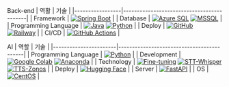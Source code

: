 
Back-end
| 역활            | 기술                                      |
|-----------------|-------------------------------------------|
| Framework       | [![Spring Boot](https://img.shields.io/badge/Spring_Boot-6DB33F?style=flat-square&logo=springboot&logoColor=white)](https://spring.io/projects/spring-boot) |
| Database        | [![Azure SQL](https://img.shields.io/badge/Azure_SQL-0078D4?style=flat-square&logo=microsoftazure&logoColor=white)](https://azure.microsoft.com/en-us/products/azure-sql) [![MSSQL](https://img.shields.io/badge/MSSQL-0078D4?style=flat-square&logo=microsoftsqlserver&logoColor=white)](https://www.microsoft.com/en-us/sql-server) |
| Programming Language | [![Java](https://img.shields.io/badge/Java-ED8B00?style=flat-square&logo=java&logoColor=white)](https://www.java.com) [![Python](https://img.shields.io/badge/Python-3776AB?style=flat-square&logo=python&logoColor=white)](https://www.python.org) |
| Deploy          | [![GitHub](https://img.shields.io/badge/GitHub-181717?style=flat-square&logo=github&logoColor=white)](https://github.com) [![Railway](https://img.shields.io/badge/Railway-0B0D0E?style=flat-square&logo=railway&logoColor=white)](https://railway.app) |
| CI/CD           | [![GitHub Actions](https://img.shields.io/badge/GitHub_Actions-2088FF?style=flat-square&logo=githubactions&logoColor=white)](https://github.com/features/actions) |

AI
| 역할                  | 기술                                     |
|-----------------------|-------------------------------------------|
| Programming Language  | [![Python](https://img.shields.io/badge/Python-3776AB?style=flat-square&logo=python&logoColor=white)](https://www.python.org) |
| Development           | [![Google Colab](https://img.shields.io/badge/Google_Colab-F9AB00?style=flat-square&logo=googlecolab&logoColor=white)](https://colab.research.google.com) [![Anaconda](https://img.shields.io/badge/Anaconda-44A833?style=flat-square&logo=anaconda&logoColor=white)](https://www.anaconda.com) |
| Technology            | [![Fine-tuning](https://img.shields.io/badge/Fine_tuning-000000?style=flat-square)](https://en.wikipedia.org/wiki/Fine-tuning) [![STT-Whisper](https://img.shields.io/badge/STT_Whisper-000000?style=flat-square)](https://github.com/openai/whisper) [![TTS-Zonos](https://img.shields.io/badge/TTS_Zonos-000000?style=flat-square)](https://github.com/Zyphra/Zonos) |
| Deploy                | [![Hugging Face](https://img.shields.io/badge/Hugging_Face-FFCA28?style=flat-square&logo=huggingface)](https://huggingface.co) |
| Server                | [![FastAPI](https://img.shields.io/badge/FastAPI-009688?style=flat-square&logo=fastapi&logoColor=white)](https://fastapi.tiangolo.com) |
| OS                    | [![CentOS](https://img.shields.io/badge/CentOS-932279?style=flat-square&logo=centos&logoColor=white)](https://www.centos.org) |
